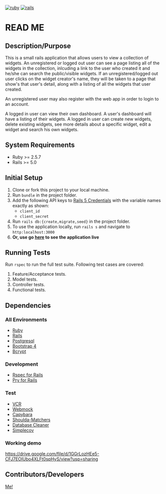 [![ruby](https://img.shields.io/badge/ruby-v2.5.7-red.svg)](https://www.ruby-lang.org/en/)
[![rails](https://img.shields.io/badge/rails-v5.0-orange.svg)](https://rubyonrails.org/)

# READ ME

## Description/Purpose

This is a small rails application that allows users to view a collection of widgets.  An unregistered or logged out user can see a page listing all of the widgets in the collection, inlcuding a link to the user who created it and he/she can search the public/visible widgets.  If an unregistered/logged out user clicks on the widget creator's name, they will be taken to a page that show's that user's detail, along with a listing of all the widgets that user created.

An unregistered user may also register with the web app in order to login to an account.

A logged in user can view their own dashboard.  A user's dashboard will have a listing of their widgets.  A logged in user can create new widgets, delete existing widgets, see more details about a specific widget, edit a widget and search his own widgets.

## System Requirements
- Ruby >= 2.5.7
- Rails >= 5.0

## Initial Setup
1. Clone or fork this project to your local machine.
2. Run `bundle` in the project folder.
3. Add the following API keys to [Rails 5 Credentials](https://medium.com/cedarcode/rails-5-2-credentials-9b3324851336) with the variable names exactly as shown:
    - `client_id`
    - `client_secret`
4. Run `rails db:{create,migrate,seed}` in the project folder.
5. To use the application locally, run `rails s` and navigate to `http:localhost:3000`
6. **Or, use go [here](https://mysterious-brook-62552.herokuapp.com/) to see the application live**

## Running Tests
Run `rspec` to run the full test suite. Following test cases are covered:
1. Feature/Acceptance tests.
2. Model tests.
3. Controller tests.
4. Functional tests.

## Dependencies
 ### All Environments
 - [Ruby](https://www.ruby-lang.org/en/)
 - [Rails](https://guides.rubyonrails.org/)
 - [Postgresql](https://www.postgresql.org/)
 - [Bootstrap 4](https://getbootstrap.com/docs/4.0/getting-started/introduction/)
 - [Bcrypt](https://github.com/codahale/bcrypt-ruby)

 ### Development
 - [Rspec for Rails](https://github.com/rspec/rspec-rails)
 - [Pry for Rails](https://github.com/rweng/pry-rails)

 
 ### Test
 - [VCR](https://github.com/vcr/vcr)
 - [Webmock](https://github.com/bblimke/webmock)
 - [Capybara](https://github.com/teamcapybara/capybara)
 - [Shoulda-Matchers](https://github.com/thoughtbot/shoulda-matchers)
 - [Database Cleaner](https://github.com/DatabaseCleaner/database_cleaner)
 - [Simplecov](https://github.com/colszowka/simplecov)
 
 ### Working demo
 https://drive.google.com/file/d/1GGrLozHEe5-CFJ7EOIUbo4XLFt0spHyS/view?usp=sharing
 
 ## Contributors/Developers
[Me!](https://github.com/nabeelnazir)

